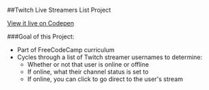 ##Twitch Live Streamers List Project

[View it live on Codepen](http://codepen.io/kmulligan/full/mEQWxP/)

###Goal of this Project:
* Part of FreeCodeCamp curriculum
* Cycles through a list of Twitch streamer usernames to determine:
  * Whether or not that user is online or offline
  * If online, what their channel status is set to
  * If online, you can click to go direct to the user's stream
